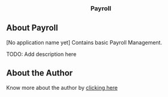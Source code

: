 <h3 align="center">Payroll</h3>

## About Payroll

[No application name yet]
Contains basic Payroll Management.

TODO: Add description here

## About the Author

Know more about the author by <a href="http://ervinne13.github.io">clicking here</a>